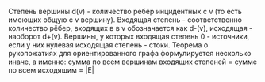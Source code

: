 Степень вершины d(v) - количество ребёр инцидентных с v (то есть имеющих общую c v вершину).
Входящая степень - соответственно количество рёбер, входящих в в v обозначается как d-(v), исходящая - наоборот d+(v).
Вершины, у которых входящая степень 0 - источники, если у них нулевая исходящая степень - стоки.
Теорема о рукопожатиях для ориентированного графа формулируется несколько иначе, а именно:
сумма по всем вершинам входящих степеней = сумме по всем исходящим = |E|